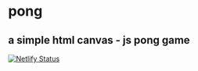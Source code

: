 # pong

## a simple html canvas - js pong game

[![Netlify Status](https://api.netlify.com/api/v1/badges/9bf8b1f4-7758-442d-8bff-961c8f59e97c/deploy-status)](https://app.netlify.com/sites/rsrpong/deploys)
